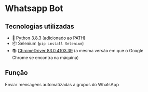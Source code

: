 # Whatsapp Bot
## Tecnologias utilizadas
- :green_book: [Python 3.8.3](https://www.python.org/downloads/) (adicionado ao PATH)
- :package: Selenium (`pip install Selenium`)
- :books: [ChromeDriver 83.0.4103.39](https://chromedriver.storage.googleapis.com/index.html?path=83.0.4103.39/) (a mesma versão em que o Google Chrome se encontra na máquina)

## Função
Enviar mensagens automatizadas à grupos do WhatsApp